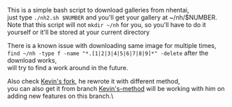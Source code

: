 This is a simple bash script to download galleries from nhentai, \
just type `./nh2.sh $NUMBER` and you'll get your gallery at ~/nh/$NUMBER.\
Note that this script will not `mkdir ~/nh` for you, so you'll have to do it yourself or it'll be stored at your current directory

There is a known issue with downloading same image for multiple times, \
`find ~/nh -type f -name "*.[1|2|3|4|5|6|7|8|9]*" -delete` after the download works,\
will try to find a work around in the future.

Also check [Kevin's fork](https://github.com/XiaoPanPanKevinPan/nh-project), he rewrote it with different method,\
you can also get it from branch [Kevin's-method](https://github.com/chengyin30069/nh-project/tree/Kevin's-Method)
will be working with him on adding new features on this branch.\
